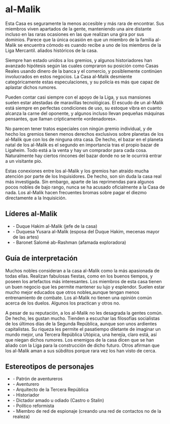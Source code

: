 # al-Malik

Esta Casa es seguramente la menos accesible y más rara de encontrar. Sus miembros viven apartados de la gente, manteniendo una aire distante incluso en las raras ocasiones en las que realizan una gira por sus dominios. Parece que la única ocasión en que un miembro de la familia al-Malik se encuentra cómodo es cuando recibe a uno de los miembros de la Liga Mercantil. aliados históricos de la casa.

Siempre han estado unidos a los gremios, y algunos historiadores han avanzado hipótesis según las cuales compraron su posición como Casas Reales usando dinero de la banca y el comercio, y posiblemente continúen involucrados en estos negocios. La Casa al-Malik desmiente categóricamente estas especulaciones, y su policía es más que capaz de aplastar dichos rumores.

Pueden contar casi siempre con el apoyo de la Liga, y sus mansiones suelen estar atestadas de maravillas tecnológicas. El escudo de un al-Malik está siempre en perfectas condiciones de uso, su estoque vibra en cuanto alcanza la carne del oponente, y algunos incluso llevan pequeñas máquinas pensantes, que llaman crípticamente «ordenadores».

No parecen tener tratos especiales con ningún gremio individual, y de hecho los gremios tienen menos derechos exclusivos sobre planetas de los al-Malik que con los de ninguna otra casa. De hecho, el bazar en el planeta natal de los al-Malik es el segundo en importancia tras el propio bazar de Ligaheim. Todo está a la venta y hay un comprador para cada cosa. Naturalmente hay ciertos rincones del bazar donde no se le ocurrirá entrar a un visitante pío.

Estas conexiones entre los al-Malik y los gremios han atraído mucha atención por parte de los Inquisidores. De hecho, son sin duda la casa real más investigada. Sin embargo, aparte de las reprimendas para algunos pocos nobles de bajo rango, nunca se ha acusado oficialmente a la Casa de nada. Los al-Malik hacen frecuentes bromas sobre pagar el diezmo directamente a la Inquisición.

## Líderes al-Malik

<ul>
<li class="list-element">- Duque Hakim al-Malik (jefe de la casa)</li>
<li class="list-element">- Duquesa Yusara al-Malik (esposa del Duque Hakim, mecenas mayor de las artes)</li>
<li class="list-element">- Baronet Salomé ab-Rashman (afamada exploradora)</li>
</ul>

## Guía de interpretación

Muchos nobles consideran a la casa al-Malik como la más apasionada de todas ellas. Realizan fabulosas fiestas, como en los buenos tiempos, y poseen los artefactos más interesantes. Los miembros de esta casa tienen un buen negocio que les permite mantener su lujo y esplendor. Suelen estar mucho mejor educados que otros nobles,aunque tengan menos entrenamiento de combate. Los al-Malik no tienen una opinión común acerca de los duelos. Algunos los practican y otros no.

A pesar de su reputación, a los al-Malik no les desagrada la gentes común. De hecho, les gustan mucho. Tienden a escuchar las filosofías socialistas de los últimos días de la Segunda República, aunque son unos ardientes capitalistas. Su riqueza les permite el pasatiempo diletante de imaginar un mundo mejor, una Tercera República Utópica, una herejía, claro está, así que niegan dichos rumores. Los enemigos de la casa dicen que se han aliado con la Liga para la construcción de dicho futuro. Otros afirman que los al-Malik aman a sus súbditos porque rara vez los han visto de cerca.

## Estereotipos de personajes

<ul>
<li class="list-element">- Patrón de aventureros</li>
<li class="list-element">- Aventurero</li>
<li class="list-element">- Arquitecto de la Tercera República</li>
<li class="list-element">- Historiador</li>
<li class="list-element">- Dictador amado u odiado (Castro o Stalin)</li>
<li class="list-element">- Político reformista</li>
<li class="list-element">- Miembro de red de espionaje (creando una red de contactos no de la realeza)</li>
</ul>
